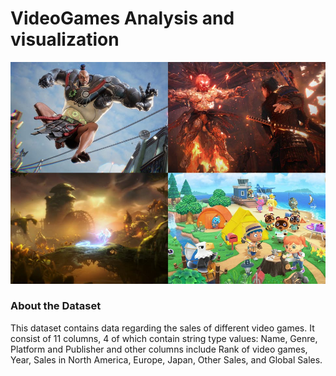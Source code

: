# VideoGames Analysis and visualization
![Alt text](/video-games-of-2020.png.jpg?raw=true "Optional Title")

### About the Dataset

This dataset contains data regarding the sales of different video games. It consist of 11 columns, 4 of which contain string type values: Name, Genre, Platform and Publisher and other columns include Rank of video games, Year, Sales in North America, Europe, Japan, Other Sales, and Global Sales.

